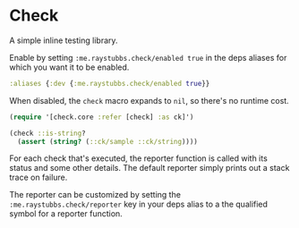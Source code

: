 # Check
A simple inline testing library.

Enable by setting `:me.raystubbs.check/enabled true` in the
deps aliases for which you want it to be enabled.

```clojure
:aliases {:dev {:me.raystubbs.check/enabled true}}
```

When disabled, the `check` macro expands to `nil`, so there's
no runtime cost.


```clojure
(require '[check.core :refer [check] :as ck]')

(check ::is-string?
  (assert (string? (::ck/sample ::ck/string))))
```

For each check that's executed, the reporter function is
called with its status and some other details.  The default
reporter simply prints out a stack trace on failure.

The reporter can be customized by setting the
`:me.raystubbs.check/reporter` key in your deps alias to
a the qualified symbol for a reporter function.


